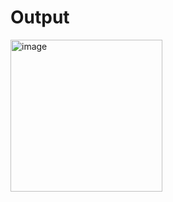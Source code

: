 <h1>Output</h1>
<img width="243" alt="image" src="https://github.com/user-attachments/assets/f998875e-b38f-442d-8fe0-721710afbef2">
